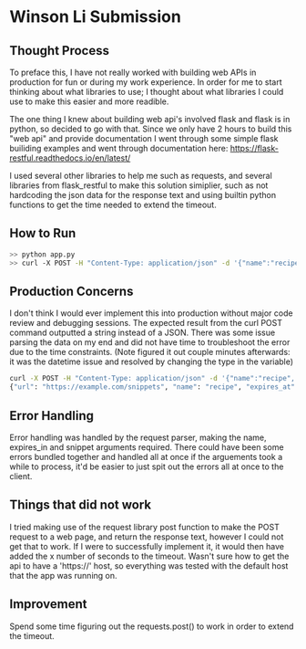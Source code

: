 # Winson Li Submission


## Thought Process
To preface this, I have not really worked with building web APIs in production for fun or during my work experience. In order for me to start thinking about what libraries to use; I thought about what libraries I could use to make this easier and more readible. 

The one thing I knew about building web api's involved flask and flask is in python, so decided to go with that. Since we only have 2 hours to build this "web api" and provide documentation I went through some simple flask builiding examples and went through documentation here: https://flask-restful.readthedocs.io/en/latest/

I used several other libraries to help me such as requests, and several libraries from flask_restful to make this solution simiplier, such as not hardcoding the json data for the response text and using builtin python functions to get the time needed to extend the timeout. 

## How to Run
```sh
>> python app.py
>> curl -X POST -H "Content-Type: application/json" -d '{"name":"recipe", "expires_in": 30, "snippet":"1 apple"}' http:{default host given}/snippets
```

## Production Concerns
I don't think I would ever implement this into production without major code review and debugging sessions. The expected result from the curl POST command outputted a string instead of a JSON. There was some issue parsing the data on my end and did not have time to troubleshoot the error due to the time constraints. (Note figured it out couple minutes afterwards: it was the datetime issue and resolved by changing the type in the variable)

```sh
curl -X POST -H "Content-Type: application/json" -d '{"name":"recipe", "expires_in": 30, "snippet":"1 apple"}' http://127.0.0.1:5000/snippets
{"url": "https://example.com/snippets", "name": "recipe", "expires_at": "2022-05-27 18:39:20.892242", "snippet": "1 apple"}
```

## Error Handling
Error handling was handled by the request parser, making the name, expires_in and snippet arguments required. There could have been some errors bundled together and handled all at once if the arguements took a while to process, it'd be easier to just spit out the errors all at once to the client.

## Things that did not work
I tried making use of the request library post function to make the POST request to a web page, and return the response text, however I could not get that to work. If I were to successfully implement it, it would then have added the x number of seconds to the timeout. Wasn't sure how to get the api to have a 'https://' host, so everything was tested with the default host that the app was running on.

## Improvement
Spend some time figuring out the requests.post() to work in order to extend the timeout. 

